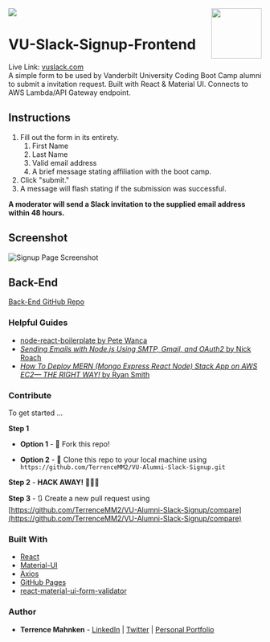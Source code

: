 <img src="https://img.shields.io/github/last-commit/terrencemm2/VU-Alumni-Slack-Signup?style=for-the-badge" />
<img align="right" width="100" height="100" src="../media/logo.png">

# VU-Slack-Signup-Frontend
Live Link: [vuslack.com](https://vuslack.com)  
A simple form to be used by Vanderbilt University Coding Boot Camp alumni to submit a invitation request. Built with React &amp; Material UI. Connects to AWS Lambda/API Gateway endpoint. 

## Instructions
1. Fill out the form in its entirety.  
   1. First Name  
   2. Last Name  
   3. Valid email address  
   4. A brief message stating affiliation with the boot camp.  
2. Click "submit."
3. A message will flash stating if the submission was successful.

**A moderator will send a Slack invitation to the supplied email address within 48 hours.**

## Screenshot
![Signup Page Screenshot](https://github.com/TerrenceMM2/VU-Alumni-Slack-Signup/blob/media/screenshot.png?raw=true)  

## Back-End
[Back-End GitHub Repo](https://github.com/TerrenceMM2/VU-Slack-Signup-API)

### Helpful Guides
- [node-react-boilerplate by Pete Wanca](https://github.com/petewanca/node-react-boilerplate)  
- [*Sending Emails with Node.js Using SMTP, Gmail, and OAuth2* by Nick Roach](https://medium.com/@nickroach_50526/sending-emails-with-node-js-using-smtp-gmail-and-oauth2-316fe9c790a1)  
- [*How To Deploy MERN (Mongo Express React Node) Stack App on AWS EC2— THE RIGHT WAY!* by Ryan Smith](https://medium.com/@rksmith369/how-to-deploy-mern-stack-app-on-aws-ec2-with-ssl-nginx-the-right-way-e76c1a8cd6c6)  

### Contribute  

To get started ...

**Step 1**

- **Option 1** - 🍴 Fork this repo!

- **Option 2** - 👯 Clone this repo to your local machine using `https://github.com/TerrenceMM2/VU-Alumni-Slack-Signup.git`

**Step 2** - **HACK AWAY!** 🔨🔨🔨

**Step 3** - 🔃 Create a new pull request using [https://github.com/TerrenceMM2/VU-Alumni-Slack-Signup/compare](https://github.com/TerrenceMM2/VU-Alumni-Slack-Signup/compare)

### Built With
- [React](https://reactjs.org/)  
- [Material-UI](https://material-ui.com/)  
- [Axios](https://www.npmjs.com/package/axios)  
- [GitHub Pages](https://www.npmjs.com/package/gh-pages)  
- [react-material-ui-form-validator](https://www.npmjs.com/package/react-material-ui-form-validator)  

### Author
* **Terrence Mahnken** - [LinkedIn](https://www.linkedin.com/in/terrencemahnken/) | [Twitter](https://twitter.com/TerrenceMahnken) | [Personal Portfolio](https://terrence.codes)